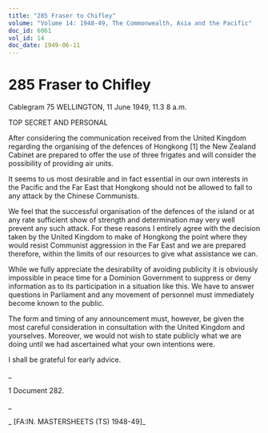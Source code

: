 ```yaml
---
title: "285 Fraser to Chifley"
volume: "Volume 14: 1948-49, The Commonwealth, Asia and the Pacific"
doc_id: 6061
vol_id: 14
doc_date: 1949-06-11
---
```


# 285 Fraser to Chifley

Cablegram 75 WELLINGTON, 11 June 1949, 11.3 8 a.m.

TOP SECRET AND PERSONAL

After considering the communication received from the United Kingdom regarding the organising of the defences of Hongkong [1] the New Zealand Cabinet are prepared to offer the use of three frigates and will consider the possibility of providing air units.

It seems to us most desirable and in fact essential in our own interests in the Pacific and the Far East that Hongkong should not be allowed to fall to any attack by the Chinese Communists.

We feel that the successful organisation of the defences of the island or at any rate sufficient show of strength and determination may very well prevent any such attack. For these reasons I entirely agree with the decision taken by the United Kingdom to make of Hongkong the point where they would resist Communist aggression in the Far East and we are prepared therefore, within the limits of our resources to give what assistance we can.

While we fully appreciate the desirability of avoiding publicity it is obviously impossible in peace time for a Dominion Government to suppress or deny information as to its participation in a situation like this. We have to answer questions in Parliament and any movement of personnel must immediately become known to the public.

The form and timing of any announcement must, however, be given the most careful consideration in consultation with the United Kingdom and yourselves. Moreover, we would not wish to state publicly what we are doing until we had ascertained what your own intentions were.

I shall be grateful for early advice.

_

1 Document 282.

_

_ [FA:IN. MASTERSHEETS (TS) 1948-49]_
